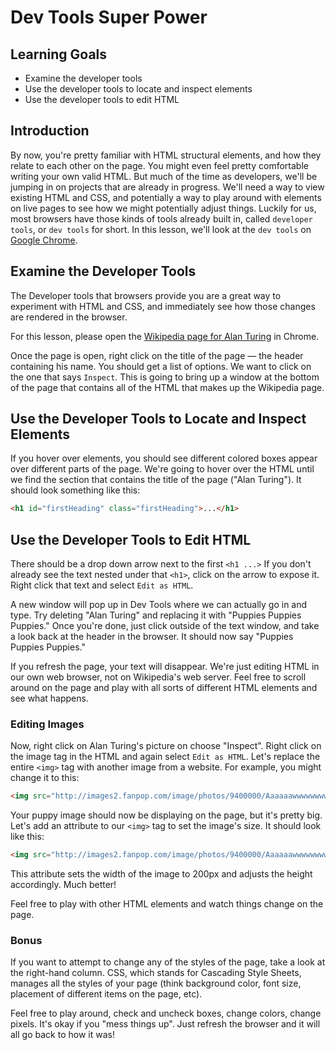 # Dev Tools Super Power

## Learning Goals

- Examine the developer tools
- Use the developer tools to locate and inspect elements
- Use the developer tools to edit HTML

## Introduction

By now, you're pretty familiar with HTML structural elements, and how they
relate to each other on the page. You might even feel pretty comfortable writing
your own valid HTML. But much of the time as developers, we'll be jumping in on
projects that are already in progress. We'll need a way to view existing HTML
and CSS, and potentially a way to play around with elements on live pages to see
how we might potentially adjust things. Luckily for us, most browsers have those
kinds of tools already built in, called `developer tools`, or `dev tools` for
short. In this lesson, we'll look at the `dev tools` on [Google
Chrome](https://www.google.com/chrome/).

## Examine the Developer Tools

The Developer tools that browsers provide you are a great way to experiment with
HTML and CSS, and immediately see how those changes are rendered in the browser.

For this lesson, please open the [Wikipedia page for Alan Turing](https://en.wikipedia.org/wiki/Alan_Turing) in Chrome.

Once the page is open, right click on the title of the page — the header
containing his name. You should get a list of options. We want to click on the
one that says `Inspect`. This is going to bring up a window at the bottom of the
page that contains all of the HTML that makes up the Wikipedia page.

## Use the Developer Tools to Locate and Inspect Elements

If you hover over elements, you should see different colored boxes appear over
different parts of the page. We're going to hover over the HTML until we find
the section that contains the title of the page ("Alan Turing"). It should look
something like this:

```html
<h1 id="firstHeading" class="firstHeading">...</h1>
```

## Use the Developer Tools to Edit HTML

There should be a drop down arrow next to the first `<h1 ...>` If you don't
already see the text nested under that `<h1>`, click on the arrow to expose it.
Right click that text and select `Edit as HTML`.

A new window will pop up in Dev Tools where we can actually go in and type. Try
deleting "Alan Turing" and replacing it with "Puppies Puppies Puppies." Once
you're done, just click outside of the text window, and take a look back at the
header in the browser. It should now say "Puppies Puppies Puppies."

If you refresh the page, your text will disappear. We're just editing HTML in
our own web browser, not on Wikipedia's web server. Feel free to scroll around on
the page and play with all sorts of different HTML elements and see what happens.

### Editing Images

Now, right click on Alan Turing's picture on choose "Inspect". Right click on
the image tag in the HTML and again select `Edit as HTML`. Let's replace the
entire `<img>` tag with another image from a website. For example, you might
change it to this:

```html
<img src="http://images2.fanpop.com/image/photos/9400000/Aaaaaawwwwwwwwww-Sweet-puppies-9415255-1600-1200.jpg" alt="Puppies">
```

Your puppy image should now be displaying on the page, but it's pretty big.
Let's add an attribute to our `<img>` tag to set the image's size. It should
look like this:

```html
<img src="http://images2.fanpop.com/image/photos/9400000/Aaaaaawwwwwwwwww-Sweet-puppies-9415255-1600-1200.jpg" width="200" alt="Puppies">
```

This attribute sets the width of the image to 200px and adjusts the height
accordingly. Much better!

Feel free to play with other HTML elements and watch things change on the page.

### Bonus

If you want to attempt to change any of the styles of the page, take a look at
the right-hand column. CSS, which stands for Cascading Style Sheets, manages all
the styles of your page (think background color, font size, placement of
different items on the page, etc).

Feel free to play around, check and uncheck boxes, change colors, change pixels.
It's okay if you "mess things up". Just refresh the browser and it will all go
back to how it was!
